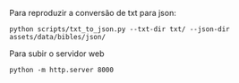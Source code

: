Para reproduzir a conversão de txt para json:
```
python scripts/txt_to_json.py --txt-dir txt/ --json-dir assets/data/bibles/json/
```

Para subir o servidor web
```
python -m http.server 8000
```
